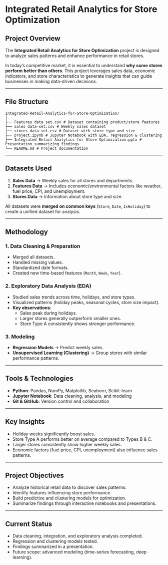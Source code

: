 # Integrated Retail Analytics for Store Optimization
##  Project Overview
The **Integrated Retail Analytics for Store Optimization** project is designed to analyze sales patterns and enhance performance in retail stores.  

In today’s competitive market, it is essential to understand **why some stores perform better than others**. This project leverages sales data, economic indicators, and store characteristics to generate insights that can guide businesses in making data-driven decisions.

---

##  File Structure
```
Integrated-Retail-Analytics-for-Store-Optimization/
│
├── Features data set.csv # Dataset containing product/store features
├── sales data-set.csv # Weekly sales dataset
├── stores data-set.csv # Dataset with store type and size
├── project.ipynb # Jupyter Notebook with EDA, regression & clustering
├── Integrated Retail Analytics for Store Optimization.pptx # Presentation summarizing findings
└── README.md # Project documentation

```

---

##  Datasets Used
1. **Sales Data** → Weekly sales for all stores and departments.  
2. **Features Data** → Includes economic/environmental factors like weather, fuel price, CPI, and unemployment.  
3. **Stores Data** → Information about store type and size.  

All datasets were **merged on common keys** (`Store`, `Date`, `IsHoliday`) to create a unified dataset for analysis.

---

##  Methodology
### 1. Data Cleaning & Preparation
- Merged all datasets.  
- Handled missing values.  
- Standardized date formats.  
- Created new time-based features (`Month`, `Week`, `Year`).  

### 2. Exploratory Data Analysis (EDA)
- Studied sales trends across time, holidays, and store types.  
- Visualized patterns (holiday peaks, seasonal cycles, store size impact).  
- **Key observations**:
  - Sales peak during holidays.  
  - Larger stores generally outperform smaller ones.  
  - Store Type A consistently shows stronger performance.  

### 3. Modeling
- **Regression Models** → Predict weekly sales.  
- **Unsupervised Learning (Clustering)** → Group stores with similar performance patterns.  

---

##  Tools & Technologies
- **Python**: Pandas, NumPy, Matplotlib, Seaborn, Scikit-learn  
- **Jupyter Notebook**: Data cleaning, analysis, and modeling  
- **Git & GitHub**: Version control and collaboration  

---

##  Key Insights
- Holiday weeks significantly boost sales.  
- Store Type A performs better on average compared to Types B & C.  
- Larger stores consistently show higher weekly sales.  
- Economic factors (fuel price, CPI, unemployment) also influence sales patterns.  

---

##  Project Objectives
- Analyze historical retail data to discover sales patterns.  
- Identify features influencing store performance.  
- Build predictive and clustering models for optimization.  
- Summarize findings through interactive notebooks and presentations.  

---

##  Current Status
-  Data cleaning, integration, and exploratory analysis completed.  
-  Regression and clustering models tested.  
-  Findings summarized in a presentation.  
-  Future scope: advanced modeling (time-series forecasting, deep learning).  
